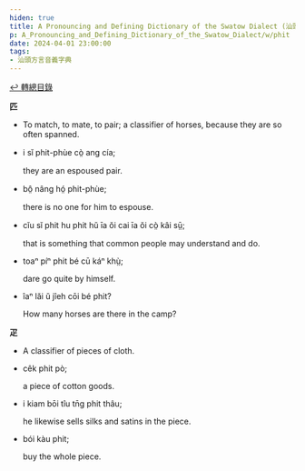 ```yaml
---
hiden: true
title: A Pronouncing and Defining Dictionary of the Swatow Dialect (汕頭方言音義字典) / phit
p: A_Pronouncing_and_Defining_Dictionary_of_the_Swatow_Dialect/w/phit
date: 2024-04-01 23:00:00
tags: 
- 汕頭方言音義字典
---
```


[↩️ 轉總目錄](/A_Pronouncing_and_Defining_Dictionary_of_the_Swatow_Dialect)


**匹**
- To match, to mate, to pair; a classifier of horses, because they are so often spanned.

- i sĭ phit-phùe cò̤ ang cía;

  they are an espoused pair.

- bô̤ nâng hó̤ phit-phùe;

  there is no one for him to espouse.

- cĭu sĭ phit hu phit hŭ īa ŏi cai īa ŏi cò̤ kâi sṳ̄;

  that is something that common people may understand and do.

- toaⁿ píⁿ phit bé cū káⁿ khṳ̀;

  dare go quite by himself.

- îaⁿ lăi ŭ jîeh cōi bé phit?

  How many horses are there in the camp?

**疋**
- A classifier of pieces of cloth.

- cêk phit pò;

  a piece of cotton goods.

- i kiam bōi tîu tn̄g phit thâu;

  he likewise sells silks and satins in the piece.

- bói kàu phit;

  buy the whole piece.